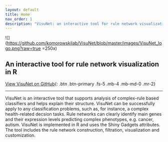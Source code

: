 ```yaml
---
layout: default
title: Home
nav_order: 1
description: "VisuNet: an interactive tool for rule network visualization in R"
---
```


![](https://github.com/komorowskilab/VisuNet/blob/master/images/VisuNet_logo.png?raw=true =250x)


## An interactive tool for rule network visualization in R


[View VisuNet on GitHub](https://github.com/komorowskilab/VisuNet){: .btn .btn-primary .fs-5 .mb-4 .mb-md-0 .mr-2}

---

VisuNet is an interactive tool that supports analysis of complex-rule based classifiers and helps explain their structure. VisuNet can be successfully apply to any classification problems, such as, for instance, a complex health-related decsion tasks. Rule networks can clearly identify main genes and their expression levels predicting complex phenotypes, e.g. cancer, autism. 
VisuNet is implemented in R and uses the Shiny Gadgets attributes. The tool includes the rule network construction, filtration, visualization and customization.
